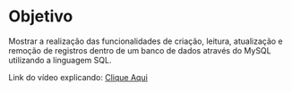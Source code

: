 # Objetivo
Mostrar a realização das funcionalidades de criação, leitura, atualização e remoção de registros dentro de um banco de dados através do MySQL utilizando a linguagem SQL.  

Link do vídeo explicando: [Clique Aqui](https://youtu.be/2eFlPNWBAWA)